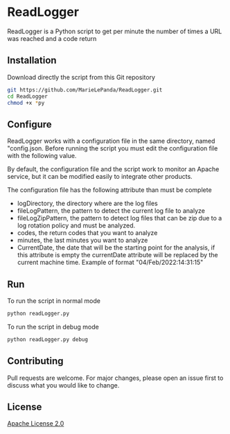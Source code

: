 # ReadLogger

ReadLogger is a Python script to get per minute the number of times a URL was reached and a code return

## Installation

Download directly the script from this Git repository

```bash
git https://github.com/MarieLePanda/ReadLogger.git
cd ReadLogger
chmod +x *py
```

## Configure

ReadLogger works with a configuration file in the same directory, named "config.json. Before running the script you must edit the configuration file with the following value.

By default, the configuration file and the script work to monitor an Apache service, but it can be modified easily to integrate other products.

The configuration file has the following attribute than must be complete
- logDirectory, the directory where are the log files
- fileLogPattern, the pattern to detect the current log file to analyze
- fileLogZipPattern, the pattern to detect log files that can be zip due to a log rotation policy and must be analyzed.
- codes, the return codes that you want to analyze
- minutes, the last minutes you want to analyze
- CurrentDate, the date that will be the starting point for the analysis, if this attribute is empty the currentDate attribute will be replaced by the current machine time. Example of format "04/Feb/2022:14:31:15"

## Run

To run the script in normal mode
```Bash
python readLogger.py
```

To run the script in debug mode
```Bash
python readLogger.py debug
```

## Contributing
Pull requests are welcome. For major changes, please open an issue first to discuss what you would like to change.



## License
[Apache License 2.0](http://www.apache.org/licenses/LICENSE-2.0)